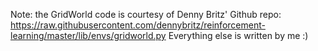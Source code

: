 Note: the GridWorld code is courtesy of Denny Britz' Github repo: https://raw.githubusercontent.com/dennybritz/reinforcement-learning/master/lib/envs/gridworld.py
Everything else is written by me :)
